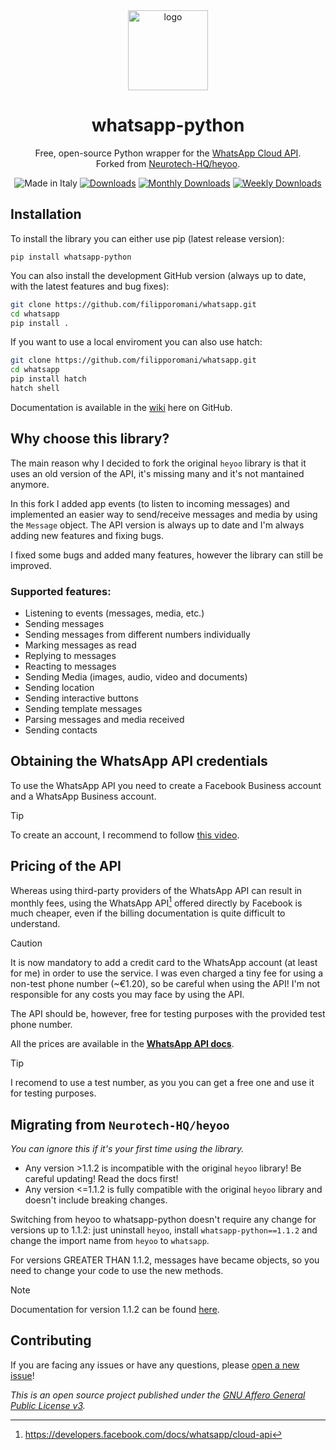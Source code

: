 <div align="center">
  <img src="https://gist.githubusercontent.com/boywithkeyboard/e8dc5b1810bd29e1d70346ca11d7f09d/raw/7f7eeea482f5047e62944e54182aa26c89cc299a/whatsapp_python.svg" alt="logo" width="128px">
  <h1>whatsapp-python</h1>
  <p>Free, open-source Python wrapper for the <a href="https://developers.facebook.com/docs/whatsapp/cloud-api">WhatsApp Cloud API</a>.<br>Forked from <a href="https://github.com/Neurotech-HQ/heyoo">Neurotech-HQ/heyoo</a>.</p>
  <img src="https://img.shields.io/badge/made%20in-italy-008751.svg?style=flat-square" alt="Made in Italy">
  <a href="https://pepy.tech/project/whatsapp-python"><img src="https://static.pepy.tech/personalized-badge/whatsapp-python?period=total&units=none&left_color=grey&right_color=blue&left_text=Downloads" alt="Downloads"></a>
  <a href="https://pepy.tech/project/whatsapp-python"><img src="https://pepy.tech/badge/whatsapp-python/month" alt="Monthly Downloads"></a>
  <a href="https://pepy.tech/project/whatsapp-python"><img src="https://pepy.tech/badge/whatsapp-python/week" alt="Weekly Downloads"></a>
</div>

## Installation

To install the library you can either use pip (latest release version):

``pip install whatsapp-python``

You can also install the development GitHub version (always up to date, with the latest features and bug fixes):

```bash
git clone https://github.com/filipporomani/whatsapp.git
cd whatsapp
pip install .
```

If you want to use a local enviroment you can also use hatch:
  
```bash
git clone https://github.com/filipporomani/whatsapp.git
cd whatsapp
pip install hatch
hatch shell
```

Documentation is available in the [wiki](https://github.com/filipporomani/whatsapp/wiki) here on GitHub.

## Why choose this library?

The main reason why I decided to fork the original `heyoo` library is that it uses an old version of the API, it's missing many and it's not mantained anymore.

In this fork I added app events (to listen to incoming messages) and implemented an easier way to send/receive messages and media by using the `Message` object.
The API version is always up to date and I'm always adding new features and fixing bugs.

I fixed some bugs and added many features, however the library can still be improved.

### Supported features:

- Listening to events (messages, media, etc.)
- Sending messages
- Sending messages from different numbers individually
- Marking messages as read
- Replying to messages
- Reacting to messages
- Sending Media (images, audio, video and documents)
- Sending location
- Sending interactive buttons
- Sending template messages
- Parsing messages and media received
- Sending contacts

## Obtaining the WhatsApp API credentials

To use the WhatsApp API you need to create a Facebook Business account and a WhatsApp Business account.

> [!TIP]  
> To create an account, I recommend to follow [this video](https://youtu.be/d6lNxP2gadA).

## Pricing of the API

Whereas using third-party providers of the WhatsApp API can result in monthly fees, using the WhatsApp API[^1] offered directly by Facebook is much cheaper, even if the billing documentation is quite difficult to understand.

> [!CAUTION]  
> It is now mandatory to add a credit card to the WhatsApp account (at least for me) in order to use the service. I was even charged a tiny fee for using a non-test phone number (~€1.20), so be careful when using the API! I'm not responsible for any costs you may face by using the API.
>
> The API should be, however, free for testing purposes with the provided test phone number.

All the prices are available in the [**WhatsApp API docs**](https://developers.facebook.com/docs/whatsapp/pricing).

> [!TIP]  
> I recomend to use a test number, as you you can get a free one and use it for testing purposes.

## Migrating from `Neurotech-HQ/heyoo`

*You can ignore this if it's your first time using the library.*

- Any version >1.1.2 is incompatible with the original `heyoo` library! Be careful updating! Read the docs first!
- Any version <=1.1.2 is fully compatible with the original `heyoo` library and doesn't include breaking changes.

Switching from heyoo to whatsapp-python doesn't require any change for versions up to 1.1.2: just uninstall `heyoo`, install `whatsapp-python==1.1.2` and change the import name from `heyoo` to `whatsapp`.

For versions GREATER THAN 1.1.2, messages have became objects, so you need to change your code to use the new methods.

> [!NOTE]  
> Documentation for version 1.1.2 can be found [here](https://github.com/filipporomani/whatsapp/wiki/v1.1.2).

## Contributing

If you are facing any issues or have any questions, please [open a new issue](https://github.com/filipporomani/whatsapp/issues/new/choose)!

*This is an open source project published under the [GNU Affero General Public License v3](LICENSE).*

[^1]: https://developers.facebook.com/docs/whatsapp/cloud-api
